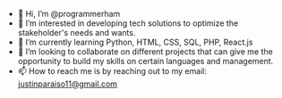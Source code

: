 - 👋 Hi, I’m @programmerham
- 👀 I’m interested in developing tech solutions to optimize the stakeholder's needs and wants.
- 🌱 I’m currently learning Python, HTML, CSS, SQL, PHP, React.js
- 💞️ I’m looking to collaborate on different projects that can give me the opportunity to build my skills on certain languages and management.
- 📫 How to reach me is by reaching out to my email: justinparaiso11@gmail.com

<!---
programmerham/programmerham is a ✨ special ✨ repository because its `README.md` (this file) appears on your GitHub profile.
You can click the Preview link to take a look at your changes.
--->
